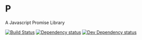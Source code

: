 # P
A Javascript Promise Library

[![Build Status][travis-image]][travis-url] [![Dependency status][david-dm-image]][david-dm-url] [![Dev Dependency status][david-dm-dev-image]][david-dm-dev-url]

[travis-url]: https://travis-ci.org/Joe3Ray/P
[travis-image]: http://img.shields.io/travis/Joe3Ray/P.svg
[david-dm-url]:https://david-dm.org/Joe3Ray/P
[david-dm-image]:https://david-dm.org/Joe3Ray/P.svg
[david-dm-dev-url]:https://david-dm.org/Joe3Ray/P#info=devDependencies
[david-dm-dev-image]:https://david-dm.org/Joe3Ray/P/dev-status.svg
